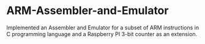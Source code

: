 # ARM-Assembler-and-Emulator

Implemented an Assembler and Emulator for a subset of ARM instructions in C programming language and a Raspberry PI 3-bit counter as an extension.
